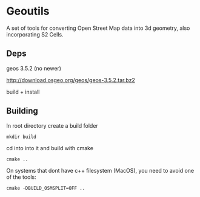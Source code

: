 # Geoutils

A set of tools for converting Open Street Map data into 3d geometry, also incorporating S2 Cells.

## Deps

geos 3.5.2 (no newer)

http://download.osgeo.org/geos/geos-3.5.2.tar.bz2

build + install 


## Building

In root directory create a build folder

`mkdir build`

cd into into it and build with cmake

`cmake ..`

On systems that dont have c++ filesystem (MacOS), you need to avoid one of the tools:

`cmake -DBUILD_OSMSPLIT=OFF ..`